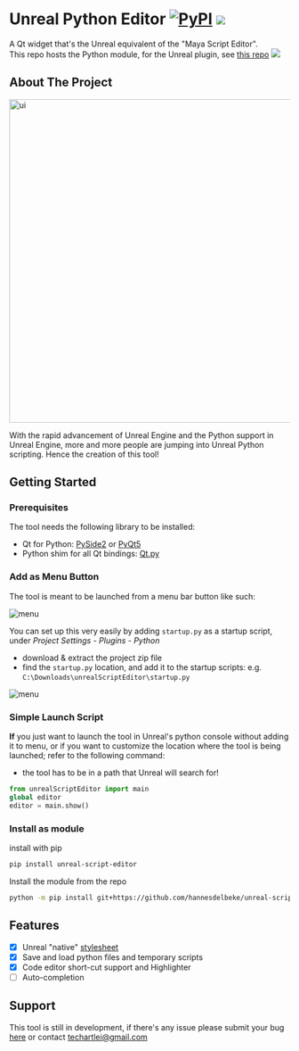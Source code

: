 
# Unreal Python Editor [![PyPI](https://img.shields.io/pypi/v/unreal-script-editor?color=blue)](https://pypi.org/project/unreal-script-editor/) ![](https://img.shields.io/github/stars/leixingyu/unrealScriptEditor?label=GitHub%E2%AD%90)

A Qt widget that's the Unreal equivalent of the "Maya Script Editor".  
This repo hosts the Python module, for the Unreal plugin, see [this repo](https://github.com/hannesdelbeke/unreal-plugin-python-script-editor) ![](https://img.shields.io/github/stars/hannesdelbeke/unreal-plugin-python-script-editor?label=%E2%AD%90)


## About The Project

<img src="https://i.imgur.com/KscixlU.png" alt="ui" height="580px"/>

With the rapid advancement of Unreal Engine and the Python support in Unreal
Engine, more and more people are jumping into Unreal Python scripting. 
Hence the creation of this tool!

## Getting Started

### Prerequisites

The tool needs the following library to be installed:

- Qt for Python: [PySide2](https://pypi.org/project/PySide2/) or [PyQt5](https://pypi.org/project/PyQt5/)
- Python shim for all Qt bindings: [Qt.py](https://pypi.org/project/Qt.py/)


### Add as Menu Button

The tool is meant to be launched from a menu bar button like such:

<img src="https://i.imgur.com/IcQGGu5.png" alt="menu">

You can set up this very easily by adding `startup.py` as a startup script,
under _Project Settings - Plugins - Python_

- download & extract the project zip file
- find the `startup.py` location, and add it to the startup scripts: e.g. `C:\Downloads\unrealScriptEditor\startup.py`


<img src="https://i.imgur.com/wJrkp5b.png" alt="menu">

### Simple Launch Script

**If** you just want to launch the tool in Unreal's python console without adding it to menu,
or if you want to customize the location where the tool is being launched;
refer to the following command:

- the tool has to be in a path that Unreal will search for!

```python
from unrealScriptEditor import main
global editor
editor = main.show()
```

### Install as module
install with pip
```bash
pip install unreal-script-editor
```

Install the module from the repo
```bash
python -m pip install git+https://github.com/hannesdelbeke/unreal-script-editor
```

## Features

- [x] Unreal "native" [stylesheet](https://github.com/leixingyu/unrealStylesheet)
- [x] Save and load python files and temporary scripts
- [x] Code editor short-cut support and Highlighter
- [ ] Auto-completion

## Support

This tool is still in development, if there's any issue please submit your bug
[here](https://github.com/leixingyu/unrealScriptEditor/issues)
or contact [techartlei@gmail.com]()
